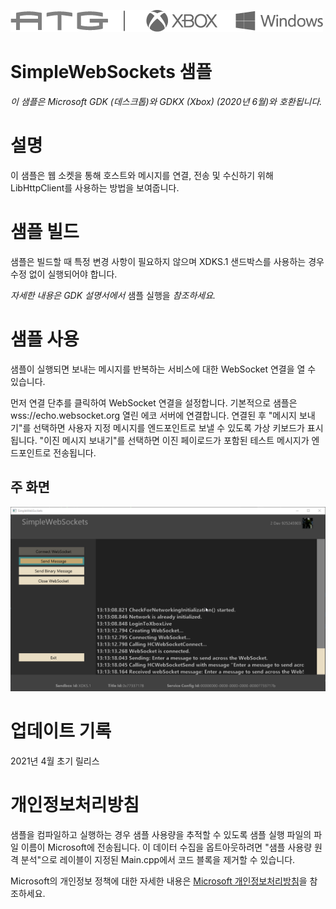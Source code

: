   ![](./media/image1.png)

#   SimpleWebSockets 샘플

*이 샘플은 Microsoft GDK (데스크톱)와 GDKX (Xbox) (2020년 6월)와
호환됩니다.*

# 설명

이 샘플은 웹 소켓을 통해 호스트와 메시지를 연결, 전송 및 수신하기 위해
LibHttpClient를 사용하는 방법을 보여줍니다.

# 샘플 빌드

샘플은 빌드할 때 특정 변경 사항이 필요하지 않으며 XDKS.1 샌드박스를
사용하는 경우 수정 없이 실행되어야 합니다.

*자세한 내용은 GDK 설명서에서* 샘플 실행을 *참조하세요.*

# 샘플 사용

샘플이 실행되면 보내는 메시지를 반복하는 서비스에 대한 WebSocket 연결을
열 수 있습니다.

먼저 연결 단추를 클릭하여 WebSocket 연결을 설정합니다. 기본적으로 샘플은
wss://echo.websocket.org 열린 에코 서버에 연결합니다. 연결된 후 \"메시지
보내기\"를 선택하면 사용자 지정 메시지를 엔드포인트로 보낼 수 있도록
가상 키보드가 표시됩니다. "이진 메시지 보내기"를 선택하면 이진
페이로드가 포함된 테스트 메시지가 엔드포인트로 전송됩니다.

## 주 화면

![Text Description automatically generated](./media/image3.png)

# 업데이트 기록

2021년 4월 초기 릴리스

# 개인정보처리방침

샘플을 컴파일하고 실행하는 경우 샘플 사용량을 추적할 수 있도록 샘플 실행
파일의 파일 이름이 Microsoft에 전송됩니다. 이 데이터 수집을
옵트아웃하려면 \"샘플 사용량 원격 분석\"으로 레이블이 지정된
Main.cpp에서 코드 블록을 제거할 수 있습니다.

Microsoft의 개인정보 정책에 대한 자세한 내용은 [Microsoft
개인정보처리방침](https://privacy.microsoft.com/en-us/privacystatement/)을
참조하세요.
